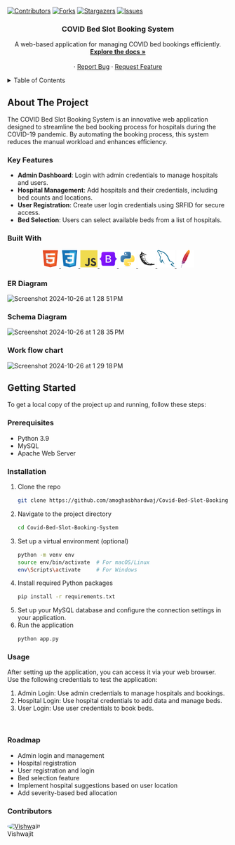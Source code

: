 <a id="readme-top"></a>

[![Contributors](https://img.shields.io/badge/contributors-1-blue)](https://github.com/amoghasbhardwaj/Covid-Bed-Slot-Booking-System/graphs/contributors)
[![Forks](https://img.shields.io/badge/forks-1-brightgreen)](https://github.com/amoghasbhardwaj/Covid-Bed-Slot-Booking-System/network/members)
[![Stargazers](https://img.shields.io/badge/stars-4-yellow)](https://github.com/amoghasbhardwaj/Covid-Bed-Slot-Booking-System/stargazers)
[![Issues](https://img.shields.io/badge/issues-0-orange)](https://github.com/amoghasbhardwaj/Covid-Bed-Slot-Booking-System/issues)
<br />
<div align="center">
  <h3 align="center">COVID Bed Slot Booking System</h3>
  <p align="center">
    A web-based application for managing COVID bed bookings efficiently.
    <br />
    <a href="https://github.com/amoghasbhardwaj/Covid-Bed-Slot-Booking-System/blob/main/PA6%20USN13%20AND%20USN51(AMOGH%20S%20AND%20VISHWAJIT%20H).pdf"><strong>Explore the docs »</strong></a>
    <br />
    <br />
    ·
    <a href="https://github.com/amoghasbhardwaj/Covid-Bed-Slot-Booking-System/issues/new?labels=bug&template=bug-report---.md">Report Bug</a>
    ·
    <a href="https://github.com/amoghasbhardwaj/Covid-Bed-Slot-Booking-System/issues/new?labels=enhancement&template=feature-request---.md">Request Feature</a>
  </p>
</div>

<details>
  <summary>Table of Contents</summary>
  <ol>
    <li><a href="#about-the-project">About The Project</a></li>
    <li><a href="#built-with">Built With</a></li>
    <li><a href="#getting-started">Getting Started</a></li>
    <li><a href="#usage">Usage</a></li>
    <li><a href="#roadmap">Roadmap</a></li>
    <li><a href="#contributors">Contributors</a></li>
  </ol>
</details>

## About The Project

The COVID Bed Slot Booking System is an innovative web application designed to streamline the bed booking process for hospitals during the COVID-19 pandemic. By automating the booking process, this system reduces the manual workload and enhances efficiency.

### Key Features
- **Admin Dashboard**: Login with admin credentials to manage hospitals and users.
- **Hospital Management**: Add hospitals and their credentials, including bed counts and locations.
- **User Registration**: Create user login credentials using SRFID for secure access.
- **Bed Selection**: Users can select available beds from a list of hospitals.


### Built With

<div align="center">
  <a href="https://developer.mozilla.org/en-US/docs/Web/HTML">
    <img src="https://raw.githubusercontent.com/devicons/devicon/master/icons/html5/html5-original.svg" alt="HTML" width="40" height="40"/>
  </a>
  <a href="https://developer.mozilla.org/en-US/docs/Web/CSS">
    <img src="https://raw.githubusercontent.com/devicons/devicon/master/icons/css3/css3-original.svg" alt="CSS" width="40" height="40"/>
  </a>
  <a href="https://developer.mozilla.org/en-US/docs/Web/JavaScript">
    <img src="https://raw.githubusercontent.com/devicons/devicon/master/icons/javascript/javascript-original.svg" alt="JavaScript" width="40" height="40"/>
  </a>
  <a href="https://getbootstrap.com/">
    <img src="https://raw.githubusercontent.com/devicons/devicon/master/icons/bootstrap/bootstrap-original.svg" alt="Bootstrap" width="40" height="40"/>
  </a>
  <a href="https://www.python.org/">
    <img src="https://raw.githubusercontent.com/devicons/devicon/master/icons/python/python-original.svg" alt="Python" width="40" height="40"/>
  </a>
  <a href="https://flask.palletsprojects.com/">
    <img src="https://raw.githubusercontent.com/devicons/devicon/master/icons/flask/flask-original.svg" alt="Flask" width="40" height="40"/>
  </a>
  <a href="https://www.mysql.com/">
    <img src="https://raw.githubusercontent.com/devicons/devicon/master/icons/mysql/mysql-original.svg" alt="MySQL" width="40" height="40"/>
  </a>
  <a href="https://httpd.apache.org/">
    <img src="https://raw.githubusercontent.com/devicons/devicon/master/icons/apache/apache-original.svg" alt="Apache" width="40" height="40"/>
  </a>
</div>

### ER Diagram
<img width="532" alt="Screenshot 2024-10-26 at 1 28 51 PM" src="https://github.com/user-attachments/assets/ad10802f-3e67-4d4e-81a7-d07ccb4768c9">


### Schema Diagram
<img width="478" alt="Screenshot 2024-10-26 at 1 28 35 PM" src="https://github.com/user-attachments/assets/e3133415-4fe7-4598-b2c7-28432249cd74">

### Work flow chart

<img width="175" alt="Screenshot 2024-10-26 at 1 29 18 PM" src="https://github.com/user-attachments/assets/6a7118b7-10b3-4c2b-b2f4-a4c143b0a524">


## Getting Started

To get a local copy of the project up and running, follow these steps:

### Prerequisites

- Python 3.9
- MySQL
- Apache Web Server

### Installation

1. Clone the repo
   ```sh
   git clone https://github.com/amoghasbhardwaj/Covid-Bed-Slot-Booking-System.git
2. Navigate to the project directory
	```sh
	cd Covid-Bed-Slot-Booking-System

3. Set up a virtual environment (optional)
	```sh
	python -m venv env
	source env/bin/activate  # For macOS/Linux
	env\Scripts\activate     # For Windows
4. Install required Python packages
	```sh
	pip install -r requirements.txt
5. Set up your MySQL database and configure the connection settings in your application.
6. Run the application
	```sh
	python app.py

### Usage

After setting up the application, you can access it via your web browser. Use the following credentials to test the application:

1.	Admin Login: Use admin credentials to manage hospitals and bookings.
2.	Hospital Login: Use hospital credentials to add data and manage beds.
3.	User Login: Use user credentials to book beds.

<br/>

### Roadmap

- Admin login and management
- Hospital registration
- User registration and login
- Bed selection feature
- Implement hospital suggestions based on user location
- Add severity-based bed allocation
<!-- LICENSE -->

### Contributors
<a href="https://github.com/vishwjit22154">
  <img src="https://avatars.githubusercontent.com/u/74697139?v=4" alt="Vishwajit" width="40" height="40" style="border-radius: 100%;" />
</a>
<br />
<span>Vishwajit</span>
